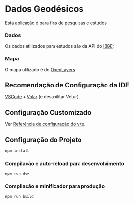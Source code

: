 # Dados Geodésicos

Esta aplicação é para fins de pesquisas e estudos.

### Dados
Os dados utilizados para estudos são da API do [IBGE](https://servicodados.ibge.gov.br/api/docs/):

### Mapa
O mapa utilizado é do [OpenLayers](https://openlayers.org/)


## Recomendação de Configuração da IDE

[VSCode](https://code.visualstudio.com/) + [Volar](https://marketplace.visualstudio.com/items?itemName=Vue.volar) (e desabilitar Vetur).

## Configuração Customizado

Ver [Referência de configuração do vite](https://vite.dev/config/).

## Configuração do Projeto

```sh
npm install
```

### Compilação e auto-reload para desenvolvimento

```sh
npm run dev
```

### Compilação e minificador para produção

```sh
npm run build
```
